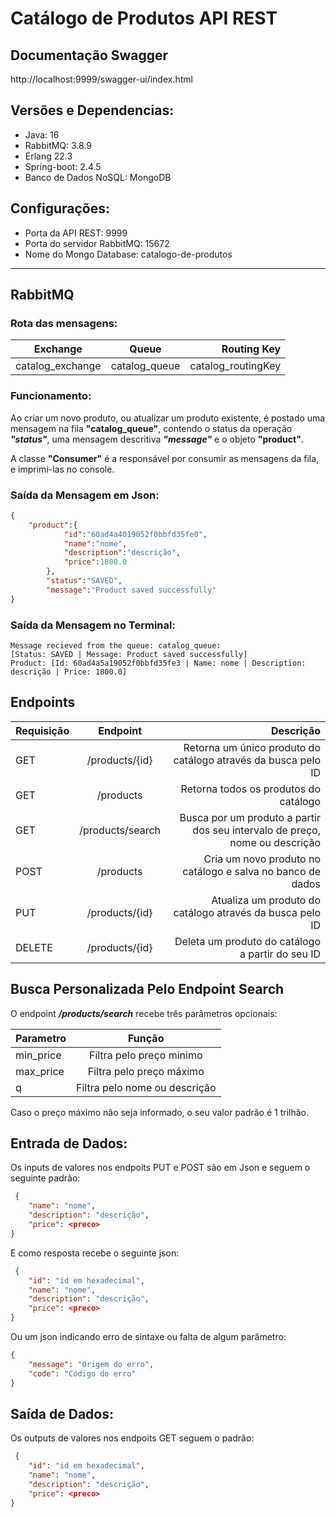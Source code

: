 # Catálogo de Produtos API REST 

## Documentação Swagger
http://localhost:9999/swagger-ui/index.html

## Versões e Dependencias:
* Java: 16
* RabbitMQ: 3.8.9
* Erlang 22.3
* Spring-boot: 2.4.5
* Banco de Dados NoSQL: MongoDB

## Configurações:
* Porta da API REST: 9999
* Porta do servidor RabbitMQ: 15672
* Nome do Mongo Database: catalogo-de-produtos

---
## RabbitMQ

### Rota das mensagens:

| Exchange         | Queue         | Routing Key        |
|------------------|:-------------:|-------------------:|
| catalog_exchange | catalog_queue | catalog_routingKey |
### Funcionamento:

Ao criar um novo produto, ou atualizar um produto existente, é postado uma mensagem na fila **"catalog_queue"**, contendo o status da operação ***"status"***, uma mensagem descritiva ***"message"*** e o objeto **"product"**. 

A classe **"Consumer"** é a responsável por consumir as mensagens da fila, e imprimi-las no console.
### Saída da Mensagem em Json:
```json
{
    "product":{
            "id":"60ad4a4019052f0bbfd35fe0",
            "name":"nome",
            "description":"descrição",
            "price":1800.0
        },
        "status":"SAVED",
        "message":"Product saved successfully"
}
```
### Saída da Mensagem no Terminal:
```
Message recieved from the queue: catalog_queue:
[Status: SAVED | Message: Product saved successfully]
Product: [Id: 60ad4a5a19052f0bbfd35fe3 | Name: nome | Description: descrição | Price: 1800.0]
```

## Endpoints 

| Requisição  |  Endpoint    | Descrição                                                                   |
|-------------|:-----------------:|----------------------------------------------------------------------------:|
| GET         |  /products/{id}   | Retorna um único produto do catálogo através da busca pelo ID               |
| GET         |  /products        | Retorna todos os produtos do catálogo                                       |
| GET         |  /products/search | Busca por um produto a partir dos seu intervalo de preço, nome ou descrição |
| POST        |  /products        | Cria um novo produto no catálogo e salva no banco de dados                  |
| PUT         |  /products/{id}   | Atualiza um produto do catálogo através da busca pelo ID                    |
| DELETE      |  /products/{id}   | Deleta um produto do catálogo a partir do seu ID                            |

## Busca Personalizada Pelo Endpoint Search
O endpoint ***/products/search*** recebe três parâmetros opcionais:

| Parametro | Função                        |
|-----------|:-----------------------------:|
| min_price | Filtra pelo preço mínimo      |
| max_price | Filtra pelo preço máximo      |
| q         | Filtra pelo nome ou descrição |

Caso o preço máximo não seja informado, o seu valor padrão é 1 trilhão.

## Entrada de Dados:
Os inputs de valores nos endpoits PUT e POST são em Json e seguem o seguinte padrão:
```json
 {
    "name": "nome",
    "description": "descrição",
    "price": <preco>
}
```
E como resposta recebe o seguinte json:
```json
 {
    "id": "id em hexadecimal",
    "name": "nome",
    "description": "descrição",
    "price": <preco>
}
```
Ou um json indicando erro de sintaxe ou falta de algum parâmetro:
```json
{
    "message": "Origem do erro",
    "code": "Código do erro"
}
```
## Saída de Dados:
Os outputs de valores nos endpoits GET seguem o padrão:
```json
 {
    "id": "id em hexadecimal",
    "name": "nome",
    "description": "descrição",
    "price": <preco>
}
```




